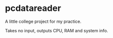 # pcdatareader
A little college project for my practice.

Takes no input, outputs CPU, RAM and system info.
